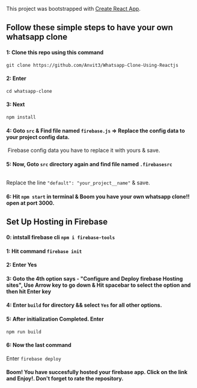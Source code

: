 This project was bootstrapped with [Create React App](https://github.com/facebook/create-react-app).

## Follow these simple steps to have your own whatsapp clone

#### 1: Clone this repo using this command 
`git clone https://github.com/Anvit3/Whatsapp-Clone-Using-Reactjs`

#### 2: Enter 
`cd whatsapp-clone`

#### 3: Next
`npm install`

#### 4: Goto `src` & Find file named `firebase.js` => Replace the config data to your project config data.

![]()
Firebase config data you have to replace it with yours & save.

#### 5: Now, Goto `src` directory again and find file named `.firebasesrc`
![]()

Replace the line `"default": "your_project__name"` & save.

#### 6: Hit `npm start` in terminal & Boom you have your own whatsapp clone!!  open at port 3000.




## Set Up Hosting in Firebase

#### 0: intstall firebase cli `npm i firebase-tools`

#### 1: Hit command `firebase init`

#### 2: Enter Yes

#### 3: Goto the 4th option says - "Configure and Deploy firebase Hosting sites", Use Arrow key to go down & Hit spacebar to select the option and then hit Enter key

#### 4: Enter `build` for directory && select `Yes` for all other options.

#### 5: After initialization Completed. Enter 
`npm run build`

#### 6: Now the last command
Enter `firebase deploy`

#### Boom! You have succesfully hosted your firebase app. Click on the link and Enjoy!. Don't forget to rate the repository.
